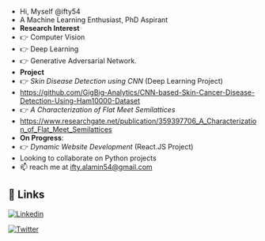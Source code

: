 - Hi, Myself @ifty54
- A Machine Learning Enthusiast, PhD Aspirant
- **Research Interest**
- 👉 Computer Vision
- 👉 Deep Learning
- 👉 Generative Adversarial Network.
- **Project**
- 👉 _Skin Disease Detection using CNN_ (Deep Learning Project) 
- https://github.com/GigBig-Analytics/CNN-based-Skin-Cancer-Disease-Detection-Using-Ham10000-Dataset
- 👉 _A Characterization of Flat Meet Semilattices_
- https://www.researchgate.net/publication/359397706_A_Characterization_of_Flat_Meet_Semilattices 
- **On Progress**: 
- 👉 _Dynamic Website Development_ (React.JS Project)
- Looking to collaborate on Python projects
- 📫 reach me at ifty.alamin54@gmail.com

## 🔗 Links

[![Linkedin](https://img.shields.io/badge/linkedin-0A66C2?style=for-the-badge&logo=linkedin&logoColor=white)](https://www.linkedin.com/in/fty54)

[![Twitter](https://img.shields.io/badge/twitter-1DA1F2?style=for-the-badge&logo=twitter&logoColor=white)](https://twitter.com/ifty54)

<!---
ifty54/ifty54 is a ✨ special ✨ repository because its `README.md` (this file) appears on your GitHub profile.
You can click the Preview link to take a look at your changes.
--->
